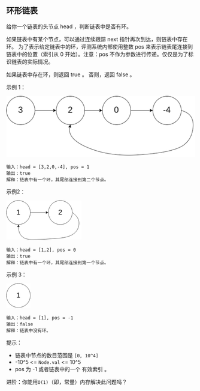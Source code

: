 ## 环形链表

给你一个链表的头节点 head ，判断链表中是否有环。

如果链表中有某个节点，可以通过连续跟踪 next 指针再次到达，则链表中存在环。 为了表示给定链表中的环，评测系统内部使用整数 pos 来表示链表尾连接到链表中的位置（索引从 0 开始）。注意：pos 不作为参数进行传递。仅仅是为了标识链表的实际情况。

如果链表中存在环，则返回 true 。 否则，返回 false 。

示例 1：

![](../images/141.linked-list-cycle.png)
```
输入：head = [3,2,0,-4], pos = 1
输出：true
解释：链表中有一个环，其尾部连接到第二个节点。
```

示例2：

![](../images/141.linked-list-cycle_1.png)
```
输入：head = [1,2], pos = 0
输出：true
解释：链表中有一个环，其尾部连接到第一个节点。
```

示例 3：

![img.png](../images/141.linked-list-cycle_2.png)
```
输入：head = [1], pos = -1
输出：false
解释：链表中没有环。
```

提示：

* 链表中节点的数目范围是 `[0, 10^4]`
* -10^5 <= `Node.val` <= 10^5
* pos 为 -1 或者链表中的一个 有效索引 。


进阶：你能用`O(1)`（即，常量）内存解决此问题吗？